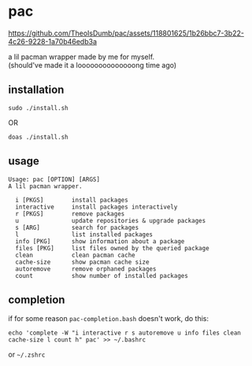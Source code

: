 # pac



https://github.com/TheoIsDumb/pac/assets/118801625/1b26bbc7-3b22-4c26-9228-1a70b46edb3a



a lil pacman wrapper made by me for myself.  
(should've made it a loooooooooooooong time ago)

## installation

`sudo ./install.sh`

OR

`doas ./install.sh`

## usage

```
Usage: pac [OPTION] [ARGS]
A lil pacman wrapper.

  i [PKGS]        install packages
  interactive     install packages interactively
  r [PKGS]        remove packages
  u               update repositories & upgrade packages
  s [ARG]         search for packages
  l               list installed packages
  info [PKG]      show information about a package
  files [PKG]     list files owned by the queried package
  clean           clean pacman cache
  cache-size      show pacman cache size
  autoremove      remove orphaned packages
  count           show number of installed packages
```

## completion

if for some reason `pac-completion.bash` doesn't work, do this:

`echo 'complete -W "i interactive r s autoremove u info files clean cache-size l count h" pac' >> ~/.bashrc`

or `~/.zshrc`
